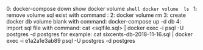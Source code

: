 0: docker-compose down
show docker volume ```shell docker volume  ls ```
1: remove volume sql exist with command : 
2: docker volume rm <name volume>
3: create docker db volume blank with command: docker-compose up -d db
4: import sql file with command: cat <sqlfile.sql> | docker exec -i <dontainer id> psql -U postgres -d postgres
for example:   cat sixcents-db-2018-11-16.sql | docker exec -i e1a2a1e3ab89 psql -U postgres -d postgres
